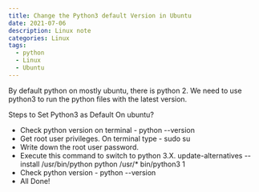 ```yaml
---
title: Change the Python3 default Version in Ubuntu
date: 2021-07-06
description: Linux note
categories: Linux
tags: 
  - python
  - Linux
  - Ubuntu
---
```


By default python on mostly ubuntu, there is python 2. We need to use python3 to run the python files with the latest version.

Steps to Set Python3 as Default On ubuntu?
* Check python version on terminal - python --version
* Get root user privileges. On terminal type - sudo su
* Write down the root user password.
* Execute this command to switch to python 3.X. update-alternatives --install /usr/bin/python python /usr/* bin/python3 1
* Check python version - python --version
* All Done!